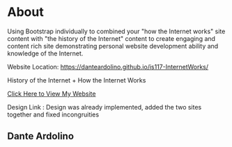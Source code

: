 # About
Using Bootstrap individually to combined your "how the Internet works" site content with "the history of the Internet"
content to create engaging and content rich site demonstrating personal website development ability and knowledge of
the Internet.

Website Location: https://danteardolino.github.io/is117-InternetWorks/

History of the Internet + How the Internet Works


[Click Here to View My Website](https://danteardolino.github.io/is117-InternetWorks/)

Design Link : Design was already implemented, added the two sites together and fixed incongruities

## Dante Ardolino
